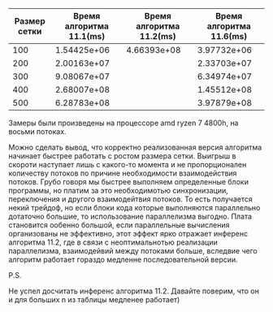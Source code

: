 
|Размер сетки|Время алгоритма 11.1(ms)|Время алгоритма 11.2(ms)|Время алгоритма 11.6(ms)|
|---|---|---|---|
|100|1.54425e+06|4.66393e+08|3.97732e+06|
|200|2.00163e+07||2.33703e+07|
|300|9.08067e+07||6.34974e+07|
|400|2.68007e+08||1.45512e+08|
|500|6.28783e+08||3.97879e+08|

Замеры были произведены на процессоре amd ryzen 7 4800h, на восьми потоках.

Можно сделать вывод, что корректно реализованная версия алгоритма начинает быстрее работать с ростом размера сетки. Выигрыш в скороти наступает лишь с какого-то момента и не пропорционален количеству потоков по причине необходимости взаимодействия потоков. Грубо говоря мы быстрее выполняем определенные блоки программы, но платим за это необходимотью синхронизации, переключения и другого взаимодейтвия потоков. То есть получается некий трейдоф, но если блоки кода которые выполняются параллельно дотаточно большие, то использование параллелизма выгодно. Плата становится ообенно большой, если параллельные вычисления организованы не эффективно, этот эффект ярко отражает инференс алгоритма 11.2, где в связи с неоптимальнотью реализации параллелизма, взаимодейвий между потоками больше, вследвие чего алгоритм работает гораздо медленне последовательной версии.

P.S.

Не успел досчитать инференс алгоритма 11.2.
Давайте поверим, что он и для больших n из таблицы медленее работает)